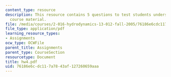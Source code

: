 ```yaml
---
content_type: resource
description: This resource contains 5 questions to test students understanding of
  course material.
file: /media/courses/2-016-hydrodynamics-13-012-fall-2005/76186e6cdc117a7843af127260659aaa_hw4.pdf
file_type: application/pdf
learning_resource_types:
- Assignments
ocw_type: OCWFile
parent_title: Assignments
parent_type: CourseSection
resourcetype: Document
title: hw4.pdf
uid: 76186e6c-dc11-7a78-43af-127260659aaa
---
```

